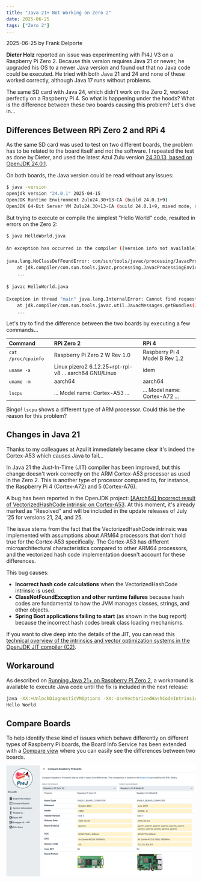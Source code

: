 ```yaml
---
title: "Java 21+ Not Working on Zero 2"
date: 2025-06-25
tags: ["Zero 2"]
---
```


2025-06-25 by Frank Delporte

**Dieter Holz** reported an issue was experimenting with Pi4J V3 on a Raspberry Pi Zero 2. Because this version requires Java 21 or newer, he upgraded his OS to a newer Java version and found out that no Java code could be executed. He tried with both Java 21 and 24 and none of these worked correctly, although Java 17 runs without problems. 

The same SD card with Java 24, which didn't work on the Zero 2, worked perfectly on a Raspberry Pi 4. So what is happening under the hoods? What is the difference between these two boards causing this problem? Let's dive in...

## Differences Between RPi Zero 2 and RPi 4

As the same SD card was used to test on two different boards, the problem has to be related to the board itself and not the software. I repeated the test as done by Dieter, and used the latest Azul Zulu version [24.30.13, based on OpenJDK 24.0.1](https://cdn.azul.com/zulu/bin/zulu24.30.13-ca-fx-jdk24.0.1-linux_arm64.deb).

On both boards, the Java version could be read without any issues:

```bash
$ java -version
openjdk version "24.0.1" 2025-04-15
OpenJDK Runtime Environment Zulu24.30+13-CA (build 24.0.1+9)
OpenJDK 64-Bit Server VM Zulu24.30+13-CA (build 24.0.1+9, mixed mode, sharing)
```

But trying to execute or compile the simplest "Hello World" code, resulted in errors on the Zero 2:

```bash
$ java HelloWorld.java

An exception has occurred in the compiler ((version info not available)). Please file a bug against the Java compiler via the Java bug reporting page (https://bugreport.java.com) after checking the Bug Database (https://bugs.java.com) for duplicates. Include your program, the following diagnostic, and the parameters passed to the Java compiler in your report. Thank you.

java.lang.NoClassDefFoundError: com/sun/tools/javac/processing/JavacProcessingEnvironment$DiscoveredProcessors
	at jdk.compiler/com.sun.tools.javac.processing.JavacProcessingEnvironment.initProcessorIterator(JavacProcessingEnvironment.java:331)
	...
	
$ javac HelloWorld.java

Exception in thread "main" java.lang.InternalError: Cannot find requested resource bundle for locale en_US
	at jdk.compiler/com.sun.tools.javac.util.JavacMessages.getBundles(JavacMessages.java:145)
	...
```

Let's try to find the difference between the two boards by executing a few commands...

| Command | RPi Zero 2 | RPi 4 |
| :--- | :--- | :--- |
| `cat /proc/cpuinfo` | Raspberry Pi Zero 2 W Rev 1.0 | Raspberry Pi 4 Model B Rev 1.2 |
| `uname -a` | Linux pizero2 6.12.25+rpt-rpi-v8 ... aarch64 GNU/Linux | idem |
| `uname -m`| aarch64 | aarch64 |
| `lscpu` | ... Model name: Cortex-A53 ... | ... Model name: Cortex-A72 ... |

Bingo! `lscpu` shows a different type of ARM processor. Could this be the reason for this problem?

## Changes in Java 21

Thanks to my colleagues at Azul it immediately became clear it's indeed the Cortex-A53 which causes Java to fail...

In Java 21 the Just-In-Time (JIT) compiler has been improved, but this change doesn't work correctly on the ARM Cortex-A53 processor as used in the Zero 2. This is another type of processor compared to, for instance, the Raspberry Pi 4 (Cortex-A72) and 5 (Cortex-A76).

A bug has been reported in the OpenJDK project: [[AArch64] Incorrect result of VectorizedHashCode intrinsic on Cortex-A53](https://bugs.openjdk.org/browse/JDK-8353237). At this moment, it's already marked as "Resolved" and will be included in the update releases of July '25 for versions 21, 24, and 25.

The issue stems from the fact that the VectorizedHashCode intrinsic was implemented with assumptions about ARM64 processors that don't hold true for the Cortex-A53 specifically. The Cortex-A53 has different microarchitectural characteristics compared to other ARM64 processors, and the vectorized hash code implementation doesn't account for these differences.

This bug causes:

* **Incorrect hash code calculations** when the VectorizedHashCode intrinsic is used.
* **ClassNotFoundException and other runtime failures** because hash codes are fundamental to how the JVM manages classes, strings, and other objects.
* **Spring Boot applications failing to start** (as shown in the bug report) because the incorrect hash codes break class loading mechanisms.

If you want to dive deep into the details of the JIT, you can read this [technical overview of the intrinsics and vector optimization systems in the OpenJDK JIT compiler (C2)](https://deepwiki.com/openjdk/jdk21u/3.2.2-intrinsics-and-vectorization).

## Workaround

As described on [Running Java 21+ on Raspberry Pi Zero 2](/documentation/java-for-arm/#running-java-21-on-raspberry-pi-zero-2), a workaround is available to execute Java code until the fix is included in the next release:

```bash
java -XX:+UnlockDiagnosticVMOptions -XX:-UseVectorizedHashCodeIntrinsic HelloWorld.java
Hello World
```

## Compare Boards

To help identify these kind of issues which behave differently on different types of Raspberry Pi boards, the Board Info Service has been extended with a [Compare view](https://api.pi4j.com/board-compare?board2=MODEL_4_B&board1=ZERO_V2) where you can easily see the differences between two boards.

![](/assets/blogs/api/compare-boards.png)